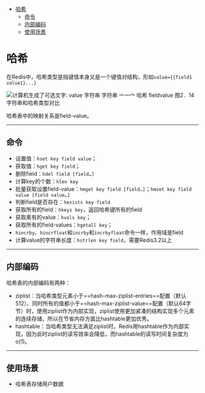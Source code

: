 <!-- TOC -->

- [哈希](#哈希)
    - [命令](#命令)
    - [内部编码](#内部编码)
    - [使用场景](#使用场景)

<!-- /TOC -->
# 哈希

在Redis中，哈希类型是指键值本身又是一个键值对结构，形如`value={{field1 value1}...}`

 

![计算机生成了可选文字: value 字符串 字符串 亠一宀 哈希 fieldvalue 图2．14 字符串和哈希类型对比](https://i.loli.net/2020/03/22/4joSgbxFEMetWln.png)

哈希表中的映射关系是field-value。

---

## 命令

- 设置值：`hset key field value`；
- 获取值：`hget key field`；
- 删除field：`hdel field [field…]`
- 计算key的个数：`hlen key`
- 批量获取设置field-value：`hmget key field [field…]`；`hmset key field value [field value…]`
- 判断field是否存在：`hexists key field`
- 获取所有的field：`hkeys key`，返回哈希键所有的field
- 获取素有的value：`hvals key`；
- 获取所有的field-values：`hgetall key`；
- `hincrby`、`hincrfloat`和`incrby`和`incrbyfloat`命令一样，作用域是field
- 计算value的字符串长度：`hstrlen key field`，需要Redis3.2以上

---

## 内部编码

哈希表的内部编码有两种：

- ziplist：当哈希类型元素小于==hash-max-ziplist-entries==配置（默认512）、同时所有的值都小于==hash-max-ziplist-value==配置（默认64字节）时，使用ziplist作为内部实现，ziplist使用更加紧凑的结构实现多个元素的连续存储，所以在节省内存方面比hashtable更加优秀。
- hashtable：当哈希类型无法满足ziplist时，Redis用hashtable作为内部实现，因为此时ziplist的读写效率会降低，而hashtable的读写时间复杂度为o(1)。

---

## 使用场景

- 哈希表存储用户数据

